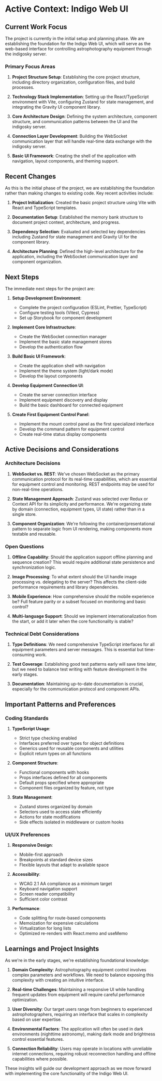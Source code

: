 # Active Context: Indigo Web UI

## Current Work Focus

The project is currently in the initial setup and planning phase. We are establishing the foundation for the Indigo Web UI, which will serve as the web-based interface for controlling astrophotography equipment through the indigosky server.

### Primary Focus Areas

1. **Project Structure Setup**: Establishing the core project structure, including directory organization, configuration files, and build processes.

2. **Technology Stack Implementation**: Setting up the React/TypeScript environment with Vite, configuring Zustand for state management, and integrating the Gravity UI component library.

3. **Core Architecture Design**: Defining the system architecture, component structure, and communication patterns between the UI and the indigosky server.

4. **Connection Layer Development**: Building the WebSocket communication layer that will handle real-time data exchange with the indigosky server.

5. **Basic UI Framework**: Creating the shell of the application with navigation, layout components, and theming support.

## Recent Changes

As this is the initial phase of the project, we are establishing the foundation rather than making changes to existing code. Key recent activities include:

1. **Project Initialization**: Created the basic project structure using Vite with React and TypeScript templates.

2. **Documentation Setup**: Established the memory bank structure to document project context, architecture, and progress.

3. **Dependency Selection**: Evaluated and selected key dependencies including Zustand for state management and Gravity UI for the component library.

4. **Architecture Planning**: Defined the high-level architecture for the application, including the WebSocket communication layer and component organization.

## Next Steps

The immediate next steps for the project are:

1. **Setup Development Environment**:
   - Complete the project configuration (ESLint, Prettier, TypeScript)
   - Configure testing tools (Vitest, Cypress)
   - Set up Storybook for component development

2. **Implement Core Infrastructure**:
   - Create the WebSocket connection manager
   - Implement the basic state management stores
   - Develop the authentication flow

3. **Build Basic UI Framework**:
   - Create the application shell with navigation
   - Implement the theme system (light/dark mode)
   - Develop the layout components

4. **Develop Equipment Connection UI**:
   - Create the server connection interface
   - Implement equipment discovery and display
   - Build the basic dashboard for connected equipment

5. **Create First Equipment Control Panel**:
   - Implement the mount control panel as the first specialized interface
   - Develop the command pattern for equipment control
   - Create real-time status display components

## Active Decisions and Considerations

### Architecture Decisions

1. **WebSocket vs. REST**: We've chosen WebSocket as the primary communication protocol for its real-time capabilities, which are essential for equipment control and monitoring. REST endpoints may be used for non-real-time operations.

2. **State Management Approach**: Zustand was selected over Redux or Context API for its simplicity and performance. We're organizing state by domain (connection, equipment types, UI state) rather than in a single store.

3. **Component Organization**: We're following the container/presentational pattern to separate logic from UI rendering, making components more testable and reusable.

### Open Questions

1. **Offline Capability**: Should the application support offline planning and sequence creation? This would require additional state persistence and synchronization logic.

2. **Image Processing**: To what extent should the UI handle image processing vs. delegating to the server? This affects the client-side performance requirements and library dependencies.

3. **Mobile Experience**: How comprehensive should the mobile experience be? Full feature parity or a subset focused on monitoring and basic control?

4. **Multi-language Support**: Should we implement internationalization from the start, or add it later when the core functionality is stable?

### Technical Debt Considerations

1. **Type Definitions**: We need comprehensive TypeScript interfaces for all equipment parameters and server messages. This is essential but time-consuming work.

2. **Test Coverage**: Establishing good test patterns early will save time later, but we need to balance test writing with feature development in the early stages.

3. **Documentation**: Maintaining up-to-date documentation is crucial, especially for the communication protocol and component APIs.

## Important Patterns and Preferences

### Coding Standards

1. **TypeScript Usage**: 
   - Strict type checking enabled
   - Interfaces preferred over types for object definitions
   - Generics used for reusable components and utilities
   - Explicit return types on all functions

2. **Component Structure**:
   - Functional components with hooks
   - Props interfaces defined for all components
   - Default props specified where appropriate
   - Component files organized by feature, not type

3. **State Management**:
   - Zustand stores organized by domain
   - Selectors used to access state efficiently
   - Actions for state modifications
   - Side effects isolated in middleware or custom hooks

### UI/UX Preferences

1. **Responsive Design**:
   - Mobile-first approach
   - Breakpoints at standard device sizes
   - Flexible layouts that adapt to available space

2. **Accessibility**:
   - WCAG 2.1 AA compliance as a minimum target
   - Keyboard navigation support
   - Screen reader compatibility
   - Sufficient color contrast

3. **Performance**:
   - Code splitting for route-based components
   - Memoization for expensive calculations
   - Virtualization for long lists
   - Optimized re-renders with React.memo and useMemo

## Learnings and Project Insights

As we're in the early stages, we're establishing foundational knowledge:

1. **Domain Complexity**: Astrophotography equipment control involves complex parameters and workflows. We need to balance exposing this complexity with creating an intuitive interface.

2. **Real-time Challenges**: Maintaining a responsive UI while handling frequent updates from equipment will require careful performance optimization.

3. **User Diversity**: Our target users range from beginners to experienced astrophotographers, requiring an interface that scales in complexity based on user expertise.

4. **Environmental Factors**: The application will often be used in dark environments (nighttime astronomy), making dark mode and brightness control essential features.

5. **Connection Reliability**: Users may operate in locations with unreliable internet connections, requiring robust reconnection handling and offline capabilities where possible.

These insights will guide our development approach as we move forward with implementing the core functionality of the Indigo Web UI.
